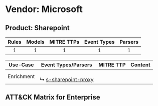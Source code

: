 Vendor: Microsoft
=================
Product: Sharepoint
-------------------
| Rules | Models | MITRE TTPs | Event Types | Parsers |
|:-----:|:------:|:----------:|:-----------:|:-------:|
|   1   |   1    |     1      |      1      |    1    |

|  Use-Case  | Event Types/Parsers                                                           | MITRE TTP | Content                                                 |
|:----------:| ----------------------------------------------------------------------------- | --------- | ------------------------------------------------------- |
| Enrichment |  <br> ↳ [s-sharepoint-proxy](Parsers/parserContent_s-sharepoint-proxy.md)<br> |           | [](Rules_Models/r_m_microsoft_sharepoint_Enrichment.md) |

ATT&CK Matrix for Enterprise
----------------------------
